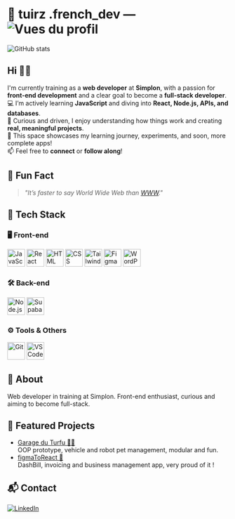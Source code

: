 <!--
**tuirz/tuirz** is a ✨ _special_ ✨ repository because its `README.md` (this file) appears on your GitHub profile.

Here are some ideas to get you started:

- 🔭 I’m currently working on ...
- 🌱 I’m currently learning ...
- 👯 I’m looking to collaborate on ...
- 🤔 I’m looking for help with ...
- 💬 Ask me about ...
- 📫 How to reach me: ...
- 😄 Pronouns: ...
- ⚡ Fun fact: ...
-->


# 🚀 tuirz .french_dev — ![Vues du profil](https://komarev.com/ghpvc/?username=tuirz&label=Vues%20du%20profil&color=0e75b6&style=flat)
![GitHub stats](https://github-readme-stats.vercel.app/api?username=tuirz&show_icons=true&theme=tokyonight)


## Hi 🤙🏼
I'm currently training as a **web developer** at **Simplon**, with a passion for **front-end development** and a clear goal to become a **full-stack developer**.  
💻 I’m actively learning **JavaScript** and diving into **React, Node.js, APIs, and databases**.  
🎯 Curious and driven, I enjoy understanding how things work and creating **real, meaningful projects**.  
🚀 This space showcases my learning journey, experiments, and soon, more complete apps!  
📫 Feel free to **connect** or **follow along**!

## 🐰 Fun Fact
> _"It’s faster to say World Wide Web than [WWW](https://www.youtube.com/watch?v=dQw4w9WgXcQ "WWW")."_

## 🔧 Tech Stack

### 🖥️ Front-end
<p align="left">
  <img src="https://cdn.jsdelivr.net/gh/devicons/devicon/icons/javascript/javascript-original.svg" width="40" alt="JavaScript" />
  <img src="https://cdn.jsdelivr.net/gh/devicons/devicon/icons/react/react-original.svg" width="40" alt="React" />
  <img src="https://cdn.jsdelivr.net/gh/devicons/devicon/icons/html5/html5-original.svg" width="40" alt="HTML" />
  <img src="https://cdn.jsdelivr.net/gh/devicons/devicon/icons/css3/css3-original.svg" width="40" alt="CSS" />
  <img src="https://www.vectorlogo.zone/logos/tailwindcss/tailwindcss-icon.svg" width="40" alt="Tailwind CSS" />
  <img src="https://cdn.jsdelivr.net/gh/devicons/devicon/icons/figma/figma-original.svg" width="40" alt="Figma" />
  <img src="https://cdn.jsdelivr.net/gh/devicons/devicon/icons/wordpress/wordpress-plain.svg" width="40" alt="WordPress" />
</p>

### 🛠️ Back-end
<p align="left">
  <img src="https://cdn.jsdelivr.net/gh/devicons/devicon/icons/nodejs/nodejs-original.svg" width="40" alt="Node.js" />
  <img src="https://cdn.jsdelivr.net/gh/devicons/devicon/icons/supabase/supabase-original.svg" width="40" alt="Supabase" />
</p>

### ⚙️ Tools & Others
<p align="left">
  <img src="https://cdn.jsdelivr.net/gh/devicons/devicon/icons/git/git-original.svg" width="40" alt="Git" />
  <img src="https://cdn.jsdelivr.net/gh/devicons/devicon/icons/vscode/vscode-original.svg" width="40" alt="VS Code" />
</p>

## 🧠 About
Web developer in training at Simplon. Front-end enthusiast, curious and aiming to become full-stack.

## 🚩 Featured Projects

- [Garage du Turfu 🚗🤖](https://github.com/tuirz/TurfuGarage.git)  
  OOP prototype, vehicle and robot pet management, modular and fun.
- [figmaToReact 🤩](https://github.com/tuirz/figmaToReact.git)  
  DashBill, invoicing and business management app, very proud of it !

## 📬 Contact

[![LinkedIn](https://img.shields.io/badge/-LinkedIn-0077B5?style=flat&logo=linkedin&logoColor=white)](https://fr.linkedin.com/in/luigi-soufar)
